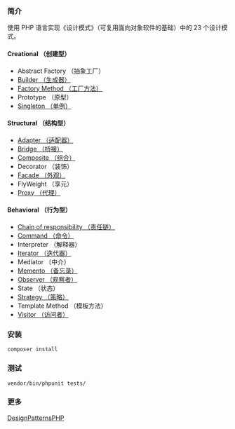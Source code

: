 ### 简介
使用 PHP 语言实现《设计模式》（可复用面向对象软件的基础）中的 23 个设计模式。

#### Creational （创建型）

* Abstract Factory （抽象工厂）
* [Builder （生成器）](https://github.com/alitain/design-pattern/blob/master/docs/creational/builder.md)
* [Factory Method （工厂方法）](https://github.com/alitain/design-pattern/blob/master/docs/creational/factory_method.md)
* Prototype （原型）
* [Singleton （单例）](https://github.com/alitain/design-pattern/blob/master/docs/creational/singleton.md)

#### Structural （结构型）

* [Adapter （适配器）](https://github.com/alitain/design-pattern/blob/master/docs/structural/adapter.md)
* [Bridge （桥接）](https://github.com/alitain/design-pattern/blob/master/docs/structural/bridge.md)
* [Composite （组合）](https://github.com/alitain/design-pattern/blob/master/docs/structural/composite.md)
* Decorator （装饰）
* [Facade （外观）](https://github.com/alitain/design-pattern/blob/master/docs/structural/facade.md)
* FlyWeight （享元）
* [Proxy （代理）](https://github.com/alitain/design-pattern/blob/master/docs/structural/proxy.md)

#### Behavioral （行为型）

* [Chain of responsibility （责任链）](https://github.com/alitain/design-pattern/blob/master/docs/behavioral/chain_of_responsibility.md)
* [Command （命令）](https://github.com/alitain/design-pattern/blob/master/docs/behavioral/command.md)
* Interpreter （解释器）
* [Iterator （迭代器）](https://github.com/alitain/design-pattern/blob/master/docs/behavioral/iterator.md)
* Mediator （中介）
* [Memento （备忘录）](https://github.com/alitain/design-pattern/blob/master/docs/behavioral/memento.md)
* [Observer （观察者）](https://github.com/alitain/design-pattern/blob/master/docs/behavioral/observer.md)
* State （状态）
* [Strategy （策略）](https://github.com/alitain/design-pattern/blob/master/docs/behavioral/strategy.md)
* Template Method （模板方法）
* [Visitor （访问者）](https://github.com/alitain/design-pattern/blob/master/docs/behavioral/visitor.md)

### 安装
```
composer install
```

### 测试
```
vendor/bin/phpunit tests/
```

### 更多

[DesignPatternsPHP](https://github.com/domnikl/DesignPatternsPHP)
